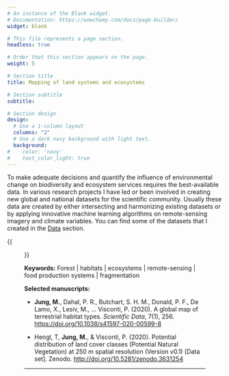 ```yaml
---
# An instance of the Blank widget.
# Documentation: https://wowchemy.com/docs/page-builder/
widget: blank

# This file represents a page section.
headless: true

# Order that this section appears on the page.
weight: 5

# Section title
title: Mapping of land systems and ecosystems

# Section subtitle
subtitle:

# Section design
design:
  # Use a 1-column layout
  columns: "2"
  # Use a dark navy background with light text.
  background:
#    color: 'navy'
#    text_color_light: true
---
```


To make adequate decisions and quantify the influence of environmental change on biodiversity and ecosystem services requires the best-available data. In various research projects I have led or been involved in creating new global and national datasets for the scientific community. Usually these data are created by either intersecting and harmonizing existing datasets or by applying innovative machine learning algorithms on remote-sensing imagery and climate variables. You can find some of the datasets that I created in the [Data](/software/#section-data) section.

{{<figure src="habitatmap.png" caption="A global map of terrestrial and marine habitat types. Figure from Jung et. al. (2020)">}}

**Keywords:** Forest | habitats | ecosystems | remote-sensing | food production systems | fragmentation

**Selected manuscripts:**

* **Jung, M.**, Dahal, P. R., Butchart, S. H. M., Donald, P. F., De Lamo, X., Lesiv, M., … Visconti, P. (2020). A global map of terrestrial habitat types. *Scientific Data*, 7(1), 256. https://doi.org/10.1038/s41597-020-00599-8

* Hengl, T, **Jung, M.**, & Visconti, P. (2020). Potential distribution of land cover classes (Potential Natural Vegetation) at 250 m spatial resolution (Version v0.1) [Data set]. Zenodo. http://doi.org/10.5281/zenodo.3631254

---
